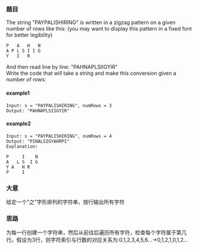 ### 题目
The string "PAYPALISHIRING" is written in a zigzag pattern on a given number of rows like this: (you may want to display this pattern in a fixed font for better legibility)
```
P   A   H   N
A P L S I I G
Y   I   R
```
And then read line by line: "PAHNAPLSIIGYIR"<br>
Write the code that will take a string and make this conversion given a number of rows:

#### example1
```
Input: s = "PAYPALISHIRING", numRows = 3
Output: "PAHNAPLSIIGYIR"
```
#### example2
```
Input: s = "PAYPALISHIRING", numRows = 4
Output: "PINALSIGYAHRPI"
Explanation:

P     I    N
A   L S  I G
Y A   H R
P     I
```

### 大意
给定一个"之"字形排列的字符串，按行输出所有字符

### 思路
为每一行创建一个字符串，然后从前往后遍历所有字符，检查每个字符属于第几行。假设为3行，则字符索引与行数的对应关系为:0,1,2,3,4,5,6...->0,1,2,1,0,1,2...